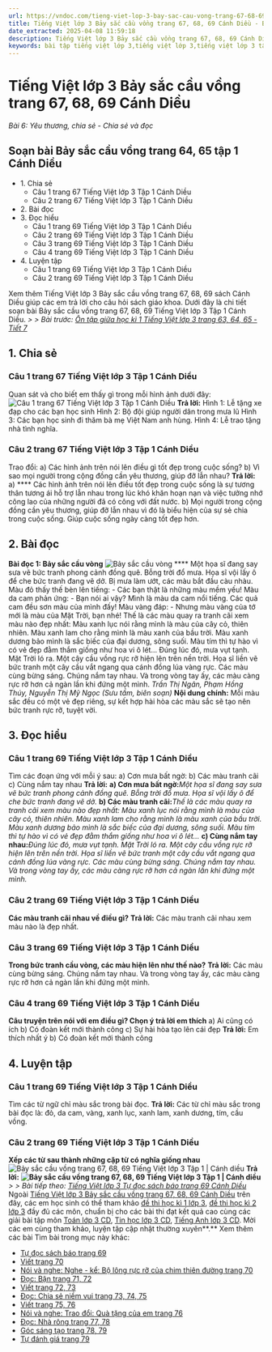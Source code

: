 ```yaml
---
url: https://vndoc.com/tieng-viet-lop-3-bay-sac-cau-vong-trang-67-68-69-canh-dieu-269891
title: Tiếng Việt lớp 3 Bảy sắc cầu vồng trang 67, 68, 69 Cánh Diều - Bài 6: Yêu thương, chia sẻ - Chia sẻ và đọc - VnDoc.com
date_extracted: 2025-04-08 11:59:18
description: Tiếng Việt lớp 3 Bảy sắc cầu vồng trang 67, 68, 69 Cánh Diều là tài liệu hữu ích, giúp học sinh dễ dàng trả lời câu hỏi và làm bài tập Tiếng Việt lớp 3 Tập 1 Cánh Diều.
keywords: bài tập tiếng việt lớp 3,tiếng việt lớp 3,tiếng việt lớp 3 tập 1,bài tập tiếng việt lớp 3 tập 1,tiếng việt 3 tập 1,tiếng việt lớp 3 cánh diều,tiếng việt 3 cánh diều,tiếng việt lớp 3 tập 1 cánh diều,tiếng việt lớp 3 cd,tiếng việt 3 cánh diều tập 1,Bảy sắc cầu vồng trang 67,Tiếng Việt lớp 3 trang 67 tập 1,Bảy sắc cầu vồng trang 67 cánh diều,soạn bài Bảy sắc cầu vồng trang 67
---
```


# Tiếng Việt lớp 3 Bảy sắc cầu vồng trang 67, 68, 69 Cánh Diều
 _Bài 6: Yêu thương, chia sẻ - Chia sẻ và đọc_
## Soạn bài Bảy sắc cầu vồng trang 64, 65 tập 1 Cánh Diều
  * 1\. Chia sẻ 
    * Câu 1 trang 67 Tiếng Việt lớp 3 Tập 1 Cánh Diều
    * Câu 2 trang 67 Tiếng Việt lớp 3 Tập 1 Cánh Diều
  * 2\. Bài đọc
  * 3\. Đọc hiểu 
    * Câu 1 trang 69 Tiếng Việt lớp 3 Tập 1 Cánh Diều
    * Câu 2 trang 69 Tiếng Việt lớp 3 Tập 1 Cánh Diều
    * Câu 3 trang 69 Tiếng Việt lớp 3 Tập 1 Cánh Diều
    * Câu 4 trang 69 Tiếng Việt lớp 3 Tập 1 Cánh Diều
  * 4\. Luyện tập 
    * Câu 1 trang 69 Tiếng Việt lớp 3 Tập 1 Cánh Diều
    * Câu 2 trang 69 Tiếng Việt lớp 3 Tập 1 Cánh Diều

Xem thêm
Tiếng Việt lớp 3 Bảy sắc cầu vồng trang 67, 68, 69  sách Cánh Diều giúp các em trả lời cho câu hỏi sách giáo khoa. Dưới đây là chi tiết soạn bài Bảy sắc cầu vồng trang 67, 68, 69 Tiếng Việt lớp 3 Tập 1 Cánh Diều.
_> > Bài trước: [Ôn tập giữa học kì 1 Tiếng Việt lớp 3 trang 63, 64, 65 - Tiết 7](<https://vndoc.com/on-tap-giua-hoc-ki-1-tieng-viet-lop-3-trang-65-tiet-7-268664>)_
## **1\. Chia sẻ**
### **Câu 1 trang 67 Tiếng Việt lớp 3 Tập 1 Cánh Diều**
Quan sát và cho biết em thấy gì trong mỗi hình ảnh dưới đây:
![Câu 1 trang 67 Tiếng Việt lớp 3 Tập 1 Cánh Diều](https://i.vdoc.vn/data/image/2022/07/04/bay-sac-cau-vong-trang-67-68-69-129650.png)
**Trả lời:**
Hình 1: Lễ tặng xe đạp cho các bạn học sinh
Hình 2: Bộ đội giúp người dân trong mưa lũ
Hình 3: Các bạn học sinh đi thăm bà mẹ Việt Nam anh hùng.
Hình 4: Lễ trao tặng nhà tình nghĩa.
### **Câu 2 trang 67 Tiếng Việt lớp 3 Tập 1 Cánh Diều**
Trao đổi:
a\) Các hình ảnh trên nói lên điều gì tốt đẹp trong cuộc sống?
b\) Vì sao mọi người trong cộng đồng cần yêu thương, giúp đỡ lẫn nhau?
**Trả lời:**
a\) **** Các hình ảnh trên nói lên điều tốt đẹp trong cuộc sống là sự tương thân tương ái hỗ trợ lẫn nhau trong lúc khó khăn hoạn nạn và việc tưởng nhớ công lao của những người đã có công với đất nước.
b\) Mọi người trong cộng đồng cần yêu thương, giúp đỡ lẫn nhau vì đó là biểu hiện của sự sẻ chia trong cuộc sống. Giúp cuộc sống ngày càng tốt đẹp hơn.
## **2\. Bài đọc**
**Bài đọc 1: Bảy sắc cầu vòng**
![Bảy sắc cầu vòng](https://i.vdoc.vn/data/image/2022/07/04/tieng-viet3.png)
**** Một họa sĩ đang say sưa vẽ bức tranh phong cảnh đồng quê. Bỗng trời đổ mưa. Họa sĩ vội lấy ô để che bức tranh đang vẽ dở.
Bị mưa làm ướt, các màu bắt đầu càu nhàu. Màu đỏ thấy thế bèn lên tiếng:
\- Các bạn thật là những màu mềm yếu\!
Màu da cam phản ứng:
\- Bạn nói ai vậy? Mình là màu da cam nổi tiếng. Các quả cam đều sơn màu của mình đấy\!
Màu vàng đáp:
\- Nhưng màu vàng của tớ mới là màu của Mặt Trời, bạn nhé\!
Thế là các màu quay ra tranh cãi xem màu nào đẹp nhất: Màu xanh lục nói rằng mình là màu của cây cỏ, thiên nhiên. Màu xanh lam cho rằng mình là màu xanh của bầu trời. Màu xanh dương bảo mình là sắc biếc của đại dương, sông suối. Màu tím thì tự hào vì có vẻ đẹp đằm thắm giống như hoa vi ô lét…
Đúng lúc đó, mưa vụt tạnh. Mặt Trời ló ra. Một cây cầu vồng rực rỡ hiện lên trên nền trời. Họa sĩ liền vẽ bức tranh một cây cầu vắt ngang qua cánh đồng lúa vàng rực. Các màu cùng bừng sáng. Chúng nắm tay nhau. Và trong vòng tay ấy, các màu càng rực rỡ hơn cả ngàn lần khi đứng một mình.
_Trần Thị Ngân, Phạm Hồng Thúy, Nguyễn Thị Mỹ Ngọc_
 _\(Sưu tầm, biên soạn\)_
**Nội dung chính:** Mỗi màu sắc đều có một vẻ đẹp riêng, sự kết hợp hài hòa các màu sắc sẽ tạo nên bức tranh rực rỡ, tuyệt vời.
## **3\. Đọc hiểu**
### Câu 1 trang 69 Tiếng Việt lớp 3 Tập 1 Cánh Diều
Tìm các đoạn ứng với mỗi ý sau:
a\) Cơn mưa bất ngờ:
b\) Các màu tranh cãi
c\) Cùng nắm tay nhau
**Trả lời:**
**a\) Cơn mưa bất ngờ:**_Một họa sĩ đang say sưa vẽ bức tranh phong cảnh đồng quê. Bỗng trời đổ mưa. Họa sĩ vội lấy ô để che bức tranh đang vẽ dở._
**b\) Các màu tranh cãi:**_Thế là các màu quay ra tranh cãi xem màu nào đẹp nhất: Màu xanh lục nói rằng mình là màu của cây cỏ, thiên nhiên. Màu xanh lam cho rằng mình là màu xanh của bầu trời. Màu xanh dương bảo mình là sắc biếc của đại dương, sông suối. Màu tím thì tự hào vì có vẻ đẹp đằm thắm giống như hoa vi ô lét…_
**c\) Cùng nắm tay nhau:**_Đúng lúc đó, mưa vụt tạnh. Mặt Trời ló ra. Một cây cầu vồng rực rỡ hiện lên trên nền trời. Họa sĩ liền vẽ bức tranh một cây cầu vắt ngang qua cánh đồng lúa vàng rực. Các màu cùng bừng sáng. Chúng nắm tay nhau. Và trong vòng tay ấy, các màu càng rực rỡ hơn cả ngàn lần khi đứng một mình._
### Câu 2 trang 69 Tiếng Việt lớp 3 Tập 1 Cánh Diều
**Các màu tranh cãi nhau về điều gì?**
**Trả lời:**
Các màu tranh cãi nhau xem màu nào là đẹp nhất.
### Câu 3 trang 69 Tiếng Việt lớp 3 Tập 1 Cánh Diều
**Trong bức tranh cầu vòng, các màu hiện lên như thế nào?**
**Trả lời:**
Các màu cùng bừng sáng. Chúng nắm tay nhau. Và trong vòng tay ấy, các màu càng rực rỡ hơn cả ngàn lần khi đứng một mình.
### Câu 4 trang 69 Tiếng Việt lớp 3 Tập 1 Cánh Diều
**Câu truyện trên nói với em điều gì? Chọn ý trả lời em thích**
a\) Ai cũng có ích
b\) Có đoàn kết mới thành công
c\) Sự hài hòa tạo lên cái đẹp
**Trả lời:**
Em thích nhất ý b\) Có đoàn kết mới thành công
## **4\. Luyện tập**
### Câu 1 trang 69 Tiếng Việt lớp 3 Tập 1 Cánh Diều
Tìm các từ ngữ chỉ màu sắc trong bài đọc.
**Trả lời:**
Các từ chỉ màu sắc trong bài đọc là: đỏ, da cam, vàng, xanh lục, xanh lam, xanh dương, tím, cầu vồng.
### Câu 2 trang 69 Tiếng Việt lớp 3 Tập 1 Cánh Diều
**Xếp các từ sau thành những cặp từ có nghĩa giống nhau**
![Bảy sắc cầu vồng trang 67, 68, 69 Tiếng Việt lớp 3 Tập 1 | Cánh diều](https://i.vdoc.vn/data/image/2022/07/04/bay-sac-cau-vong-trang-67-68-69-129651.png)
**Trả lời:**
**![Bảy sắc cầu vồng trang 67, 68, 69 Tiếng Việt lớp 3 Tập 1 | Cánh diều](https://i.vdoc.vn/data/image/2022/07/04/bay-sac-cau-vong-trang-67-68-69-129652.png)**
_> > Bài tiếp theo: [Tiếng Việt lớp 3 Tự đọc sách báo trang 69 Cánh Diều](<https://vndoc.com/tieng-viet-lop-3-tu-doc-sach-bao-trang-69-canh-dieu-269895>)_
Ngoài [Tiếng Việt lớp 3 Bảy sắc cầu vồng trang 67, 68, 69 Cánh Diều](<https://vndoc.com/tieng-viet-lop-3-bay-sac-cau-vong-trang-67-68-69-canh-dieu-269891>) trên đây, các em học sinh có thể tham khảo [đề thi học kì 1 lớp 3](<https://vndoc.com/de-thi-hoc-ki-1-lop3>), [đề thi học kì 2 lớp 3](<https://vndoc.com/de-thi-hoc-ki-2-lop3>) đầy đủ các môn, chuẩn bị cho các bài thi đạt kết quả cao cùng các giải bài tập môn [Toán lớp 3 CD](<https://vndoc.com/toan-lop-3-cd>), [Tin học lớp 3 CD](<https://vndoc.com/tin-hoc-lop-3-cd>), [Tiếng Anh lớp 3 CD](<https://vndoc.com/tieng-anh-lop-3-cd>). Mời các em cùng tham khảo, luyện tập cập nhật thường xuyên**.**
Xem thêm các bài Tìm bài trong mục này khác:
  * [Tự đọc sách báo trang 69](</tieng-viet-lop-3-tu-doc-sach-bao-trang-69-canh-dieu-269895>)
  * [Viết trang 70](</on-chu-viet-hoa-g-h-trang-70-tap-1-canh-dieu-269899>)
  * [Nói và nghe: Nghe - kể: Bộ lông rực rỡ của chim thiên đường trang 70](</tieng-viet-lop-3-bo-long-ruc-ro-cua-chim-thien-duong-trang-70-canh-dieu-269903>)
  * [Đọc: Bận trang 71, 72](</tieng-viet-lop-3-ban-trang-71-72-canh-dieu-269928>)
  * [Viết trang 72, 73](</viet-trang-72-73-tieng-viet-lop-3-tap-1-canh-dieu-270535>)
  * [Đọc: Chia sẻ niềm vui trang 73, 74, 75](</tieng-viet-lop-3-chia-se-niem-vui-trang-73-74-75-canh-dieu-270550>)
  * [Viết trang 75, 76](</viet-trang-75-76-tieng-viet-lop-3-tap-1-canh-dieu-270552>)
  * [Nói và nghe: Trao đổi: Quà tặng của em trang 76](</tieng-viet-lop-3-qua-tang-cua-em-trang-76-canh-dieu-270553>)
  * [Đọc: Nhà rông trang 77, 78](</tieng-viet-lop-3-nha-rong-trang-77-78-canh-dieu-270558>)
  * [Góc sáng tạo trang 78, 79](</goc-sang-tao-trang-78-79-tieng-viet-lop-3-canh-dieu-270561>)
  * [Tự đánh giá trang 79](</tieng-viet-lop-3-tu-danh-gia-trang-79-canh-dieu-270567>)

